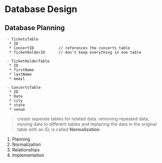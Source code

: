 # Database Design

## Database Planning
     - TicketsTable
      * ID
      * ConcertID           // references the concerts table
      * TicketHolderID      // don't keep everything in one table

     - TicketHolderTable
      * ID
      * firstName
      * lastName
      * email

     - ConcertsTable
      * ID
      * Date
      * city
      * state
      * venue

> create seperate tables for related data.
> removing repeated data; moving data to different tables and replacing the data in the original table  with an ID, is called **Normalization**


1. Planning
2. Normalization
3. Relationships
4. Implementation
